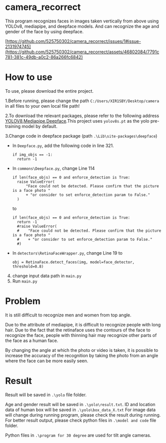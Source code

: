 # camera_recorrect
This program recognizes faces in images taken vertically from above using YOLOv8, mediapipe, and deepface models. And can recognize the age and gender of the face by using deepface.

[https://github.com/525750302/camera_recorrect/issues/1#issue-2131974745](https://github.com/525750302/camera_recorrect/assets/46802084/7791c781-381c-49db-a0c2-86a266fc6842)

# How to use
To use, please download the entire project.

1.Before running, please change the path ```C:/Users/XIR1SBY/Desktop/camera``` in all files to your own local file path!

2.To download the relevant packages, please refer to the following address
[YOLOV8](https://github.com/ultralytics/ultralytics),[Mediapipe](https://developers.google.com/mediapipe),[Deepface](https://github.com/serengil/deepface).This project uses ```yolov8s.pt``` as the yolo pre-training model by default.

3.Change code in deepface package (path ```.\Lib\site-packages\deepface```)

  + In ```Deepface.py```, add the following code in line 321.

    ```
    if img_objs == -1:
      return -1
    ```

  + In ```commons\Deepface.py```, change Line 114

    ```
    if len(face_objs) == 0 and enforce_detection is True:
      raise ValueError(
          "Face could not be detected. Please confirm that the picture is a face photo "
          + "or consider to set enforce_detection param to False."
      )
    ```

    to

    ```
    if len(face_objs) == 0 and enforce_detection is True:
      return -1
      #raise ValueError(
      #    "Face could not be detected. Please confirm that the picture is a face photo "
      #    + "or consider to set enforce_detection param to False."
      #)
    ```

  + In ```detectors\RetinaFaceWrapper.py```, change Line 19 to

    ```
    obj = RetinaFace.detect_faces(img, model=face_detector, threshold=0.8)
    ```

4. change input data path in ```main.py```
5. Run ```main.py```

# Problem
It is still difficult to recognize men and women from top angle. 

Due to the attribute of mediapipe, it is difficult to recognize people with long hair. Due to the fact that the retinaface uses the contours of the face to recognize the face, people with thinning hair may recognize other parts of the face as a human face.

By changing the angle at which the photo or video is taken, it is possible to increase the accuracy of the recognition by taking the photo from an angle where the face can be more easily seen.

# Result
Result will be saved in ```.\yolo``` file folder.


Age and gender result will be saved in ```.\yolo\result.txt```.
ID and location data of human box will be saved in ```.\yolo\box_data_X.txt```
For image data will change during running program, please check the result during running.
For better result output, please check python files in ```.\model and code``` file folder.

Python files in ```.\program for 30 degree``` are used for tilt angle cameras.
